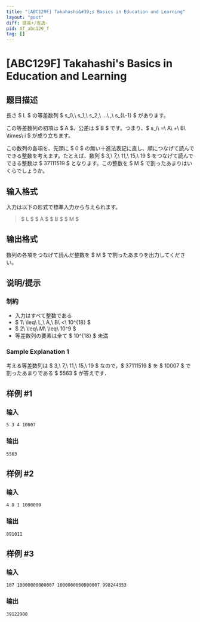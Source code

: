 ```yaml
---
title: "[ABC129F] Takahashi&#39;s Basics in Education and Learning"
layout: "post"
diff: 提高+/省选-
pid: AT_abc129_f
tag: []
---
```


# [ABC129F] Takahashi&#39;s Basics in Education and Learning

## 题目描述

[problemUrl]: https://atcoder.jp/contests/abc129/tasks/abc129_f

<!-- 正の整数の組 $ (L_i,\ A_i,\ B_i,\ M_i) $ が $ Q $ 個与えられます．各組について，次の質問に答えてください．-->長さ $ L $ の等差数列 $ s_0,\ s_1,\ s_2,\ ...\ ,\ s_{L-1} $ があります。

この等差数列の初項は $ A $、公差は $ B $ です。つまり、$ s_i\ =\ A\ +\ B\ \times\ i $ が成り立ちます。

この数列の各項を、先頭に $ 0 $ の無い十進法表記に直し、順につなげて読んでできる整数を考えます。たとえば、数列 $ 3,\ 7,\ 11,\ 15,\ 19 $ をつなげて読んでできる整数は $ 37111519 $ となります。この整数を $ M $ で割ったあまりはいくらでしょうか。

## 输入格式

入力は以下の形式で標準入力から与えられます。

> $ L $ $ A $ $ B $ $ M $

## 输出格式

数列の各項をつなげて読んだ整数を $ M $ で割ったあまりを出力してください。

## 说明/提示

### 制約

- 入力はすべて整数である
- $ 1\ \leq\ L,\ A,\ B\ <\ 10^{18} $
- $ 2\ \leq\ M\ \leq\ 10^9 $
- 等差数列の要素は全て $ 10^{18} $ 未満

### Sample Explanation 1

考える等差数列は $ 3,\ 7,\ 11,\ 15,\ 19 $ なので，$ 37111519 $ を $ 10007 $ で割ったあまりである $ 5563 $ が答えです．

## 样例 #1

### 输入

```
5 3 4 10007
```

### 输出

```
5563
```

## 样例 #2

### 输入

```
4 8 1 1000000
```

### 输出

```
891011
```

## 样例 #3

### 输入

```
107 10000000000007 1000000000000007 998244353
```

### 输出

```
39122908
```

